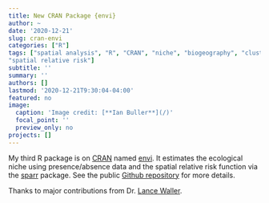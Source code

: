```yaml
---
title: New CRAN Package {envi}
author: ~
date: '2020-12-21'
slug: cran-envi
categories: ["R"]
tags: ["spatial analysis", "R", "CRAN", "niche", "biogeography", "cluster detection", "point pattern", "kernel density estimation", 
"spatial relative risk"]
subtitle: ''
summary: ''
authors: []
lastmod: '2020-12-21T9:30:04-04:00'
featured: no
image: 
  caption: 'Image credit: [**Ian Buller**](/)'
  focal_point: ''
  preview_only: no
projects: []
---
```


My third R package is on [CRAN](https://cran.r-project.org/) named [envi](https://CRAN.R-project.org/package=envi). It estimates the ecological niche using presence/absence data and the spatial relative risk function via the [sparr](https://CRAN.R-project.org/package=sparr) package. See the public [Github repository](https://github.com/Waller-SUSAN/envi) for more details.

Thanks to major contributions from Dr. [Lance Waller](https://sph.emory.edu/faculty/profile/index.php?FID=lance-waller-345).